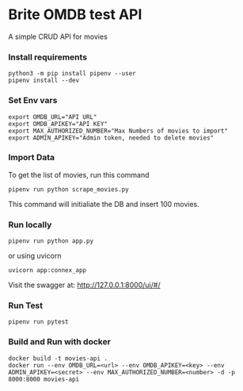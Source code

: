
# Brite OMDB test API

A simple CRUD API for movies

### Install requirements
```
python3 -m pip install pipenv --user
pipenv install --dev
```
### Set Env vars
```
export OMDB_URL="API URL"
export OMDB_APIKEY="API KEY"
export MAX_AUTHORIZED_NUMBER="Max Numbers of movies to import"
export ADMIN_APIKEY="Admin token, needed to delete movies"
```

### Import Data

To get the list of movies, run this command

```
pipenv run python scrape_movies.py
```

This command will initialiate the DB and insert 100 movies.

### Run locally

```
pipenv run python app.py
```

or using uvicorn

```
uvicorn app:connex_app
```

Visit the swagger at: http://127.0.0.1:8000/ui/#/

### Run Test
```
pipenv run pytest
```

### Build and Run with docker
```
docker build -t movies-api .
docker run --env OMDB_URL=<url> --env OMDB_APIKEY=<key> --env ADMIN_APIKEY=<secret> --env MAX_AUTHORIZED_NUMBER=<number> -d -p 8000:8000 movies-api
```


